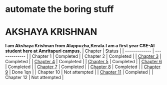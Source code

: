 # automate the boring stuff
# AKSHAYA KRISHNAN
**I am Akshaya Krishnan from Alappuzha,Kerala.I am a first year CSE-AI student here at Amritapuri campus.**
| Chapter  | Status |
| ------------- | ------------- |
| Chapter 1  | Completed  |
| Chapter 2  | Completed  |
| [Chapter 3](https://github.com/akshaya9999/pythonautomate/tree/main/Chapter3)  | Completed  |
| [Chapter 4](https://github.com/akshaya9999/pythonautomate/tree/main/Chapter4)  | Completed  |
| [Chapter 5](https://github.com/akshaya9999/pythonautomate/tree/main/Chapter5)  | Completed  |
| [Chapter 6](https://github.com/akshaya9999/pythonautomate/tree/main/Chapter6)  | Completed  |
| [Chapter 7](https://github.com/akshaya9999/pythonautomate/tree/main/Chapter7)  | Completed  |
| [Chapter 8](https://github.com/akshaya9999/pythonautomate/tree/main/Chapter8)  | Completed  |
| [Chapter 9](https://github.com/akshaya9999/pythonautomate/tree/main/Chapter9)  | Done 1qn  |
| Chapter 10  | Not attempted  |
| [Chapter 11](https://github.com/akshaya9999/pythonautomate/tree/main/Chapter11)  | Completed  |
| Chapter 12  | Not attempted  |

